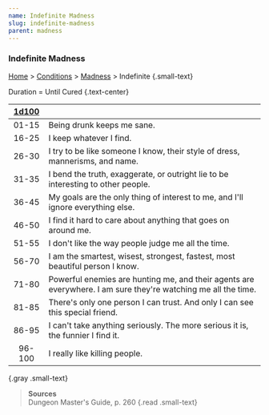 ```yaml
---
name: Indefinite Madness
slug: indefinite-madness
parent: madness
---
```

### Indefinite Madness
 [Home](dm-operations-center) > [Conditions](conditions-menu) > [Madness](madness) > Indefinite {.small-text}

Duration = Until Cured {.text-center}

| [1d100](/roll/1d100) ||
| :---: | :-------------------------------------------------------------------------------------------------------------|
| 01-15 | Being drunk keeps me sane.                                                                                    |
| 16-25 | I keep whatever I find.                                                                                       |
| 26-30 | I try to be like someone I know, their style of dress, mannerisms, and name.                                  |
| 31-35 | I bend the truth, exaggerate, or outright lie to be interesting to other people.                              |
| 36-45 | My goals are the only thing of interest to me, and I'll ignore everything else.                               |
| 46-50 | I find it hard to care about anything that goes on around me.                                                 |
| 51-55 | I don't like the way people judge me all the time.                                                            |
| 56-70 | I am the smartest, wisest, strongest, fastest, most beautiful person I know.                                  |
| 71-80 | Powerful enemies are hunting me, and their agents are everywhere. I am sure they're watching me all the time. |
| 81-85 | There's only one person I can trust. And only I can see this special friend.                                  |
| 86-95 | I can't take anything seriously. The more serious it is, the funnier I find it.                               |
| 96-100 | I really like killing people.                                                                                |
{.gray .small-text}

> **Sources** <br/>
> Dungeon Master's Guide, p. 260
{.read .small-text}